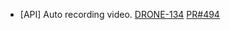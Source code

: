 - [API] Auto recording video.
[DRONE-134](https://dropin.atlassian.net/browse/DRONE-134)
[PR#494](https://github.com/dropininc/dropin-api-v2/pull/494)




